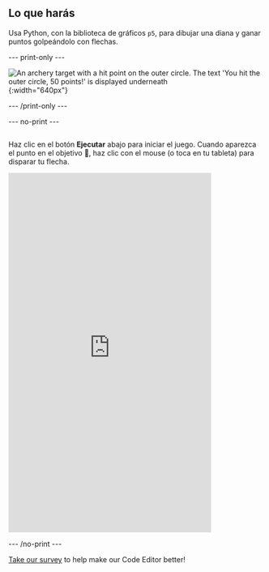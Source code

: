 ## Lo que harás

Usa Python, con la biblioteca de gráficos `p5`, para dibujar una diana y ganar puntos golpeándolo con flechas.

--- print-only ---

![An archery target with a hit point on the outer circle. The text 'You hit the outer circle, 50 points!' is displayed underneath](images/blue-points.png){:width="640px"}

--- /print-only ---

--- no-print ---
<div style="display: flex; flex-wrap: wrap">
<div style="flex-basis: 175px; flex-grow: 1">  

Haz clic en el botón **Ejecutar** abajo para iniciar el juego. Cuando aparezca el punto en el objetivo 🎯, haz clic con el mouse (o toca en tu tableta) para disparar tu flecha. 

  <iframe src="https://editor.raspberrypi.org/en/embed/viewer/target-practice-solution" width="400" height="710" frameborder="0" marginwidth="0" marginheight="0" allowfullscreen>
  </iframe>
</div>
</div>

--- /no-print ---

<div class="c-survey-banner" style="width:100%">
  <a class="c-survey-banner__link" href="https://form.raspberrypi.org/f/code-editor-feedback" target="_blank">Take our survey</a> to help make our Code Editor better!
</div>



